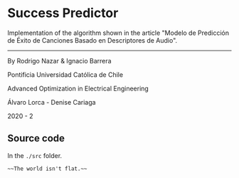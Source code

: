 # Success Predictor

Implementation of the algorithm shown in the article "Modelo de Predicción de Éxito de Canciones Basado en Descriptores de Audio".

---
By Rodrigo Nazar & Ignacio Barrera

Pontificia Universidad Católica de Chile

Advanced Optimization in Electrical Engineering

Álvaro Lorca - Denise Cariaga

2020 - 2

## Source code

In the `./src` folder.

	~~The world isn't flat.~~

